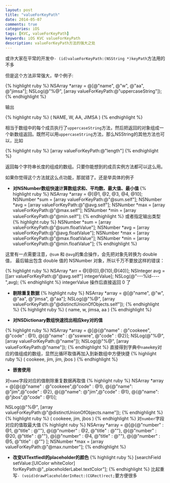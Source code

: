 ```yaml
---
layout: post
title: "valueForKeyPath"
date: 2014-05-07
comments: true
categories: iOS
tags: [KVC, valueForKeyPath]
keywords: iOS KVC valueForKeyPath
description: valueForKeyPath方法的强大之处
---
```

或许大家在平常的开发中`- (id)valueForKeyPath:(NSString *)keyPath`方法用的不多

但是这个方法非常强大，举个例子:

{% highlight ruby %}
NSArray *array = @[@"name", @"w", @"aa", @"jimsa"];
NSLog(@"%@", [array valueForKeyPath:@"uppercaseString"]);
{% endhighlight %}

输出

{% highlight ruby %}
(
    NAME,
    W,
    AA,
    JIMSA
)
{% endhighlight %}

相当于数组中的每个成员执行了`uppercaseString`方法，然后把返回的对象组成一个新数组返回。既然可以用`uppercaseString`方法，那么NSString的其他方法也可以，比如

{% highlight ruby %}
[array valueForKeyPath:@"length"]
{% endhighlight %}

返回每个字符串长度的组成的数组。只要你能想到的成员实例方法都可以这么用。

如果你觉得这个方法就这么点功能，那就错了。还是举具体的例子

- __对NSNumber数组快速计算数组求和、平均数、最大值、最小值__
{% highlight ruby %}
NSArray *array = @[@1, @2, @3, @4, @10];
NSNumber *sum = [array valueForKeyPath:@"@sum.self"];
NSNumber *avg = [array valueForKeyPath:@"@avg.self"];
NSNumber *max = [array valueForKeyPath:@"@max.self"];
NSNumber *min = [array valueForKeyPath:@"@min.self"];
{% endhighlight %}
或者指定输出类型
{% highlight ruby %}
NSNumber *sum = [array valueForKeyPath:@"@sum.floatValue"];
NSNumber *avg = [array valueForKeyPath:@"@avg.floatValue"];
NSNumber *max = [array valueForKeyPath:@"@max.floatValue"];
NSNumber *min = [array valueForKeyPath:@"@min.floatValue"];
{% endhighlight %}

这里有一点需要注意，`@sum` 和 `@avg`的集合操作，会先把对象先转换为 double 值，
最后输出包含 double 值的 NSNumber 对象，所以千万不要放这样的错误：

{% highlight ruby %}
NSArray *arr = @[@(0),@(10),@(40)];
NSInteger avg = [[arr valueForKeyPath:@"@avg.self"] integerValue];
NSLog(@"---%ld----",avg);
{% endhighlight %}
integerValue 操作后直接返回 0 了



* __剔除重复数据__
{% highlight ruby %}
NSArray *array = @[@"name", @"w", @"aa", @"jimsa", @"aa"];
NSLog(@"%@", [array valueForKeyPath:@"@distinctUnionOfObjects.self"]);
{% endhighlight %}
{% highlight ruby %}
(
    name,
    w,
    jimsa,
    aa
)
{% endhighlight %}


* __对NSDictionary数组快速找出相应key对的值__

{% highlight ruby %}
    NSArray *array = @[@{@"name" : @"cookeee",
                         @"code" : @1},
                       @{@"name" : @"sswwre",
                         @"code" : @2}];
    NSLog(@"%@", [array valueForKeyPath:@"name"]);
    NSLog(@"%@", [array valueForKeyPath:@"name"]);
{% endhighlight %}
直接得到字典中`name`key对应的值组成的数组，显然比循环取值再加入到新数组中方便快捷
{% highlight ruby %}
(
    cookeee,
    jim,
    jim,
    jbos
)
{% endhighlight %}

* **嵌套使用**

对`name`字段对应的值剔除重复数据再取值
{% highlight ruby %}
NSArray *array = @[@{@"name" : @"cookeee",@"code" : @1},
                    @{@"name": @"jim",@"code" : @2},
                    @{@"name": @"jim",@"code" : @1},
                    @{@"name": @"jbos",@"code" : @1}];

NSLog(@"%@", [array valueForKeyPath:@"@distinctUnionOfObjects.name"]);
{% endhighlight %}
{% highlight ruby %}
(
    cookeee,
    jim,
    jbos
)
{% endhighlight %}
对`number`字段对应的值取最大值
{% highlight ruby %}
NSArray *array = @[@{@"number" : @1, @"title" : @""},
                   @{@"number" : @2, @"title" : @""},
                   @{@"number" : @20, @"title" : @""},
                   @{@"number" : @4, @"title" : @""},
                   @{@"number" : @5, @"title" : @""}
];
NSNumber *max = [array valueForKeyPath:@"@max.number"];
{% endhighlight %}

* __改变UITextfiedl的placeholder的颜色__
{% highlight ruby %}
    [searchField setValue:[UIColor whiteColor] forKeyPath:@"_placeholderLabel.textColor"];
{% endhighlight %}
比起重写`- (void)drawPlaceholderInRect:(CGRect)rect;`要方便很多
